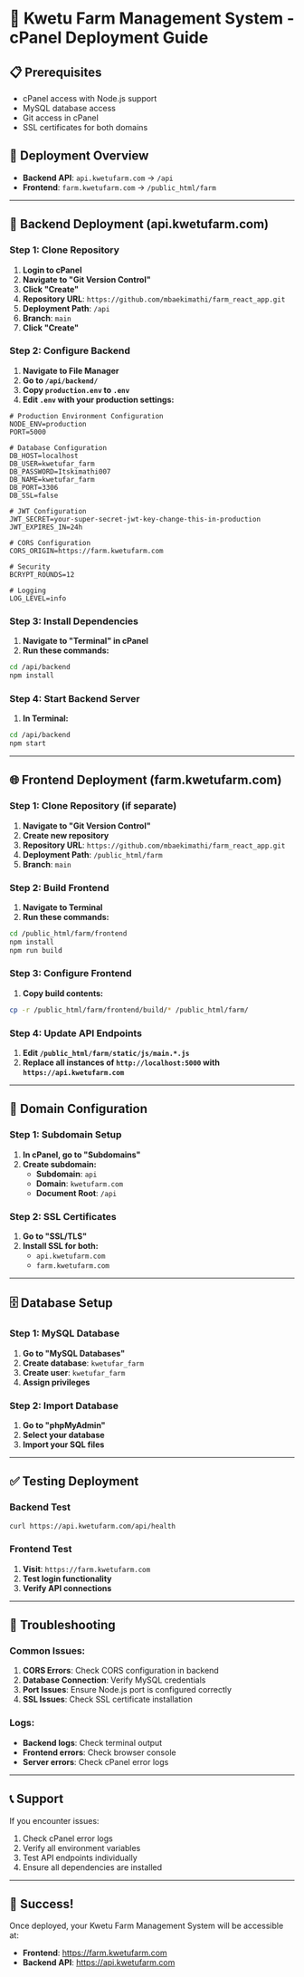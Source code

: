 # 🚀 Kwetu Farm Management System - cPanel Deployment Guide

## 📋 Prerequisites
- cPanel access with Node.js support
- MySQL database access
- Git access in cPanel
- SSL certificates for both domains

## 🎯 Deployment Overview
- **Backend API**: `api.kwetufarm.com` → `/api`
- **Frontend**: `farm.kwetufarm.com` → `/public_html/farm`

---

## 🔧 Backend Deployment (api.kwetufarm.com)

### Step 1: Clone Repository
1. **Login to cPanel**
2. **Navigate to "Git Version Control"**
3. **Click "Create"**
4. **Repository URL**: `https://github.com/mbaekimathi/farm_react_app.git`
5. **Deployment Path**: `/api`
6. **Branch**: `main`
7. **Click "Create"**

### Step 2: Configure Backend
1. **Navigate to File Manager**
2. **Go to `/api/backend/`**
3. **Copy `production.env` to `.env`**
4. **Edit `.env` with your production settings:**

```env
# Production Environment Configuration
NODE_ENV=production
PORT=5000

# Database Configuration
DB_HOST=localhost
DB_USER=kwetufar_farm
DB_PASSWORD=Itskimathi007
DB_NAME=kwetufar_farm
DB_PORT=3306
DB_SSL=false

# JWT Configuration
JWT_SECRET=your-super-secret-jwt-key-change-this-in-production
JWT_EXPIRES_IN=24h

# CORS Configuration
CORS_ORIGIN=https://farm.kwetufarm.com

# Security
BCRYPT_ROUNDS=12

# Logging
LOG_LEVEL=info
```

### Step 3: Install Dependencies
1. **Navigate to "Terminal" in cPanel**
2. **Run these commands:**
```bash
cd /api/backend
npm install
```

### Step 4: Start Backend Server
1. **In Terminal:**
```bash
cd /api/backend
npm start
```

---

## 🌐 Frontend Deployment (farm.kwetufarm.com)

### Step 1: Clone Repository (if separate)
1. **Navigate to "Git Version Control"**
2. **Create new repository**
3. **Repository URL**: `https://github.com/mbaekimathi/farm_react_app.git`
4. **Deployment Path**: `/public_html/farm`
5. **Branch**: `main`

### Step 2: Build Frontend
1. **Navigate to Terminal**
2. **Run these commands:**
```bash
cd /public_html/farm/frontend
npm install
npm run build
```

### Step 3: Configure Frontend
1. **Copy build contents:**
```bash
cp -r /public_html/farm/frontend/build/* /public_html/farm/
```

### Step 4: Update API Endpoints
1. **Edit `/public_html/farm/static/js/main.*.js`**
2. **Replace all instances of `http://localhost:5000` with `https://api.kwetufarm.com`**

---

## 🔗 Domain Configuration

### Step 1: Subdomain Setup
1. **In cPanel, go to "Subdomains"**
2. **Create subdomain:**
   - **Subdomain**: `api`
   - **Domain**: `kwetufarm.com`
   - **Document Root**: `/api`

### Step 2: SSL Certificates
1. **Go to "SSL/TLS"**
2. **Install SSL for both:**
   - `api.kwetufarm.com`
   - `farm.kwetufarm.com`

---

## 🗄️ Database Setup

### Step 1: MySQL Database
1. **Go to "MySQL Databases"**
2. **Create database**: `kwetufar_farm`
3. **Create user**: `kwetufar_farm`
4. **Assign privileges**

### Step 2: Import Database
1. **Go to "phpMyAdmin"**
2. **Select your database**
3. **Import your SQL files**

---

## ✅ Testing Deployment

### Backend Test
```bash
curl https://api.kwetufarm.com/api/health
```

### Frontend Test
1. **Visit**: `https://farm.kwetufarm.com`
2. **Test login functionality**
3. **Verify API connections**

---

## 🚨 Troubleshooting

### Common Issues:
1. **CORS Errors**: Check CORS configuration in backend
2. **Database Connection**: Verify MySQL credentials
3. **Port Issues**: Ensure Node.js port is configured correctly
4. **SSL Issues**: Check SSL certificate installation

### Logs:
- **Backend logs**: Check terminal output
- **Frontend errors**: Check browser console
- **Server errors**: Check cPanel error logs

---

## 📞 Support
If you encounter issues:
1. Check cPanel error logs
2. Verify all environment variables
3. Test API endpoints individually
4. Ensure all dependencies are installed

---

## 🎉 Success!
Once deployed, your Kwetu Farm Management System will be accessible at:
- **Frontend**: https://farm.kwetufarm.com
- **Backend API**: https://api.kwetufarm.com 